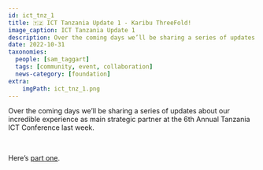 ```yaml
---
id: ict_tnz_1
title: 🇹🇿 ICT Tanzania Update 1 - Karibu ThreeFold!
image_caption: ICT Tanzania Update 1
description: Over the coming days we’ll be sharing a series of updates about our incredible experience as main strategic partner at the 6th Annual Tanzania ICT Conference last week.
date: 2022-10-31
taxonomies:
  people: [sam_taggart]
  tags: [community, event, collaboration]
  news-category: [foundation]
extra:
    imgPath: ict_tnz_1.png
---
```


Over the coming days we’ll be sharing a series of updates about our incredible experience as main strategic partner at the 6th Annual Tanzania ICT Conference last week.

<br/>

Here’s [part one](https://forum.threefold.io/t/ict-tanzania-update-1-karibu-threefold/3453).